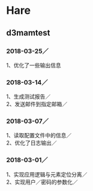 # Hare
## d3mamtest<br>
### 2018-03-25／<br>
1、优化了一些输出信息

### 2018-03-14／<br>
1、生成测试报告／<br>
2、发送邮件到指定邮箱／<br>

### 2018-03-07／<br>
1、读取配置文件中的信息／<br>
2、优化了日志输出／<br>

### 2018-03-01／<br>
1、实现应用逻辑与元素定位分离／<br>
2、实现用户／密码的参数化／<br>


